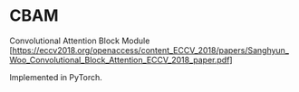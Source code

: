 # CBAM
Convolutional Attention Block Module
[https://eccv2018.org/openaccess/content_ECCV_2018/papers/Sanghyun_Woo_Convolutional_Block_Attention_ECCV_2018_paper.pdf]

Implemented in PyTorch.
